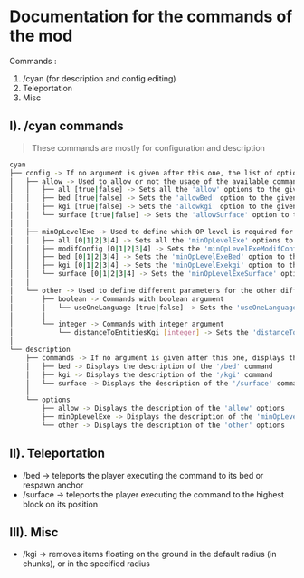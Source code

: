 # Documentation for the commands of the mod

Commands :

1. /cyan (for description and config editing)
2. Teleportation
3. Misc

## I). /cyan commands

> These commands are mostly for configuration and description

```bash
cyan
├── config -> If no argument is given after this one, the list of option and their value is send to the chat of the player
│   ├── allow -> Used to allow or not the usage of the available commands (from the Cyan mod)
│   │   ├── all [true|false] -> Sets all the 'allow' options to the given value
│   │   ├── bed [true|false] -> Sets the 'allowBed' option to the given value
│   │   ├── kgi [true|false] -> Sets the 'allowkgi' option to the given value
│   │   └── surface [true|false] -> Sets the 'allowSurface' option to the given value
│   │
│   ├── minOpLevelExe -> Used to define which OP level is required for a player to execute a command (0 means the player is not OP)
│   │   ├── all [0|1|2|3|4] -> Sets all the 'minOpLevelExe' options to the given value
│   │   ├── modifConfig [0|1|2|3|4] -> Sets the 'minOpLevelExeModifConfig' options to the given value
│   │   ├── bed [0|1|2|3|4] -> Sets the 'minOpLevelExeBed' option to the given value
│   │   ├── kgi [0|1|2|3|4] -> Sets the 'minOpLevelExekgi' option to the given value
│   │   └── surface [0|1|2|3|4] -> Sets the 'minOpLevelExeSurface' option to the given value
│   │
│   └── other -> Used to define different parameters for the other different commands
│       ├── boolean -> Commands with boolean argument
│       │   └── useOneLanguage [true|false] -> Sets the 'useOneLanguage' option to the given value
│       │
│       └── integer -> Commands with integer argument
│           └── distanceToEntitiesKgi [integer] -> Sets the 'distanceToEntitiesKgi' option to the given value
│
└── description
    ├── commands -> If no argument is given after this one, displays the description for all options
    │   ├── bed -> Displays the description of the '/bed' command
    │   ├── kgi -> Displays the description of the '/kgi' command
    │   └── surface -> Displays the description of the '/surface' command
    │
    └── options
        ├── allow -> Displays the description of the 'allow' options
        ├── minOpLevelExe -> Displays the description of the 'minOpLevelExe' options
        └── other -> Displays the description of the 'other' options
```

## II). Teleportation

- /bed → teleports the player executing the command to its bed or respawn anchor
- /surface → teleports the player executing the command to the highest block on its position

## III). Misc

- /kgi → removes items floating on the ground in the default radius (in chunks), or in the specified radius
